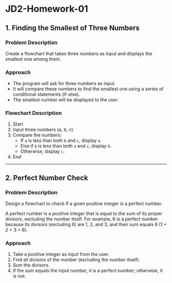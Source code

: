 # JD2-Homework-01

## 1. Finding the Smallest of Three Numbers

### Problem Description

Create a flowchart that takes three numbers as input and displays the smallest one among them.

### Approach

- The program will ask for three numbers as input.
- It will compare these numbers to find the smallest one using a series of conditional statements (if-else).
- The smallest number will be displayed to the user.

### Flowchart Description

1. Start
2. Input three numbers (a, b, c).
3. Compare the numbers:
   - If `a` is less than both `b` and `c`, display `a`.
   - Else if `b` is less than both `a` and `c`, display `b`.
   - Otherwise, display `c`.
4. End

---

## 2. Perfect Number Check

### Problem Description

Design a flowchart to check if a given positive integer is a perfect number.

A perfect number is a positive integer that is equal to the sum of its proper divisors, excluding the number itself. For example, 6 is a perfect number because its divisors (excluding 6) are 1, 2, and 3, and their sum equals 6 (1 + 2 + 3 = 6).

### Approach

1. Take a positive integer as input from the user.
2. Find all divisors of the number (excluding the number itself).
3. Sum the divisors.
4. If the sum equals the input number, it is a perfect number; otherwise, it is not.


